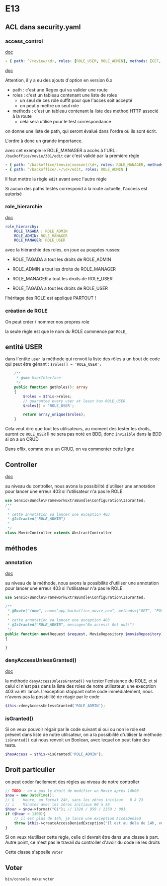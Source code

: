 # E13

## ACL dans security.yaml

### access_control

[doc](https://symfony.com/doc/5.4/security/access_control.html)

```yaml
- { path: ^/review/\d+, roles: [ROLE_USER, ROLE_ADMIN], methods: [GET, POST] }
```

[doc](https://symfony.com/doc/5.4/security/access_control.html#1-matching-options)

Attention, il y a eu des ajouts d'option en version 6.x

* path : c'est une Regex qui va valider une route
* roles : c'est un tableau contenant une liste de roles
  * un seul de ces role suffit pour que l'acces soit accepté
  * on peut y mettre un seul role
* methods : c'est un tableau contenant la liste des method HTTP associé à la route
  * cela sera utilise pour le test correspondance

on donne une liste de path, qui seront évalué dans l'ordre où ils sont écrit.

L'ordre à donc un grande importance.

avec cet exemple le ROLE_MANAGER a accès à l'URL : `/backoffice/movie/301/edit` car c'est validé par la première règle

```yaml
- { path: ^/backoffice/(movie|season)/\d+, roles: ROLE_MANAGER, methods: [GET] }
- { path: ^/backoffice/.+/\d+/edit, roles: ROLE_ADMIN }
```

Il faut mettre la règle `edit` avant avec l'autre règle

Si aucun des paths testés correspond à la route actuelle, l'access est autorisé

### role_hierarchie

[doc](https://symfony.com/doc/5.4/security.html#security-role-hierarchy)

```yaml
role_hierarchy:
    ROLE_TAGADA : ROLE_ADMIN
    ROLE_ADMIN: ROLE_MANAGER
    ROLE_MANAGER: ROLE_USER
```

avec la hiérarchie des roles, on joue au poupées russes:

* ROLE_TAGADA a tout les droits de ROLE_ADMIN
* ROLE_ADMIN a tout les droits de ROLE_MANAGER
* ROLE_MANAGER a tout les droits de ROLE_USER

* ROLE_TAGADA a tout les droits de ROLE_USER

l'héritage des ROLE est appliqué PARTOUT !

### création de ROLE

On peut créer / nommer nos propres role

la seule règle est que le nom du ROLE commence par `ROLE_`

## entité USER

dans l'entité `user` la méthode qui renvoit la liste des rôles a un bout de code qui peut être génant : `$roles[] = 'ROLE_USER';`

```php
    /**
     * @see UserInterface
     */
    public function getRoles(): array
    {
        $roles = $this->roles;
        // guarantee every user at least has ROLE_USER
        $roles[] = 'ROLE_USER';

        return array_unique($roles);
    }
```

Cela veut dire que tout les utilisateurs, au moment des tester les droits, auront ce `ROLE_USER`
Il ne sera pas noté en BDD, donc `invisible` dans la BDD si on a un CRUD

Dans oflix, comme on a un CRUD, on va commenter cette ligne

## Controller

[doc](https://symfony.com/bundles/SensioFrameworkExtraBundle/current/annotations/security.html#isgranted)

au niveau du controller, nous avons la possibilité d'utiliser une annotation pour lancer une erreur 403 si l'utilisateur n'a pas le ROLE

```php
use Sensio\Bundle\FrameworkExtraBundle\Configuration\IsGranted;
/**
 * 
 * cette annotation va lancer une exception 403
 * @IsGranted("ROLE_ADMIN")
 * 
 */
class MovieController extends AbstractController
```

## méthodes

### annotation

[doc](https://symfony.com/bundles/SensioFrameworkExtraBundle/current/annotations/security.html#isgranted)

au niveau de la méthode, nous avons la possibilité d'utiliser une annotation pour lancer une erreur 403 si l'utilisateur n'a pas le ROLE

```php
use Sensio\Bundle\FrameworkExtraBundle\Configuration\IsGranted;

/**
 * @Route("/new", name="app_backoffice_movie_new", methods={"GET", "POST"})
 * 
 * cette annotation va lancer une exception 403
 * @IsGranted("ROLE_ADMIN", message="No access! Get out!")
 */
public function new(Request $request, MovieRepository $movieRepository): Response
{

}
```

### denyAccessUnlessGranted()

[doc](https://symfony.com/doc/5.4/security.html#securing-controllers-and-other-code)

la méthode `denyAccessUnlessGranted()` va tester l'existance du ROLE, et si celui ci n'est pas dans la liste des roles de notre utilisateur, une execption 403 va êtr lancé.
L'exception stoppant notre code immédiatement, nous n'avons pas la possbilité de réagir par le code

```php
$this->denyAccessUnlessGranted('ROLE_ADMIN');
```

### isGranted()

Si on veux pouvoir régair par le code suivant si oui ou non le role est présent dans liste de notre utilisateur, on a la possibilité d'utiliser la méthode `isGranted()` qui nous renvoit un Boolean, avec lequel on peut faire des tests.

```php
$hasAccess = $this->isGranted('ROLE_ADMIN');
```

## Droit particulier

on peut coder facilement des règles au niveau de notre controller

```php
// TODO : on a pas le droit de modifier un Movie après 14H00
$now = new DateTime();
// G	Heure, au format 24h, sans les zéros initiaux	0 à 23
// i	Minutes avec les zéros initiaux	00 à 59
$hour = $now->format("Gi"); // 1320 / 959 / 2359 / 001
if ($hour > 1300){
    // il est plus de 14h, je lance une exception AccesDenied
    throw $this->createAccessDeniedException("Il est au dela de 14h, vous ne pouvez pas modifier ce film");
}
```

Si on veux réutiliser cette règle, celle ci devrait être dans une classe à part.
Autre point, ce n'est pas le travail du controller d'avoir du code lié les droits

Cette classe s'appelle `Voter`

## Voter

```bash
bin/console make:voter
```

